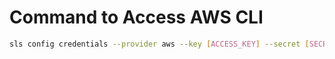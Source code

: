 # Command to Access AWS CLI

```bash
sls config credentials --provider aws --key [ACCESS_KEY] --secret [SECRET_ACCESS_KEY]
```
